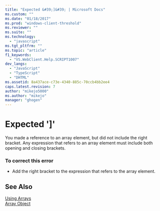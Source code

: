 ```yaml
---
title: "Expected &#39;]&#39; | Microsoft Docs"
ms.custom: ""
ms.date: "01/18/2017"
ms.prod: "windows-client-threshold"
ms.reviewer: ""
ms.suite: ""
ms.technology: 
  - "javascript"
ms.tgt_pltfrm: ""
ms.topic: "article"
f1_keywords: 
  - "VS.WebClient.Help.SCRIPT1007"
dev_langs: 
  - "JavaScript"
  - "TypeScript"
  - "DHTML"
ms.assetid: 8a437ace-c73e-4340-885c-70ccb4bb2ee4
caps.latest.revision: 7
author: "mikejo5000"
ms.author: "mikejo"
manager: "ghogen"
---
```

# Expected &#39;]&#39;
You made a reference to an array element, but did not include the right bracket. Any expression that refers to an array element must include both opening and closing brackets.  
  
### To correct this error  
  
-   Add the right bracket to the expression that refers to the array element.  
  
## See Also  
 [Using Arrays](../../javascript/advanced/using-arrays-javascript.md)   
 [Array Object](../../javascript/reference/array-object-javascript.md)